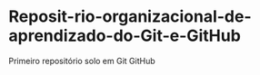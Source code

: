 # Reposit-rio-organizacional-de-aprendizado-do-Git-e-GitHub
Primeiro repositório solo em Git GitHub
